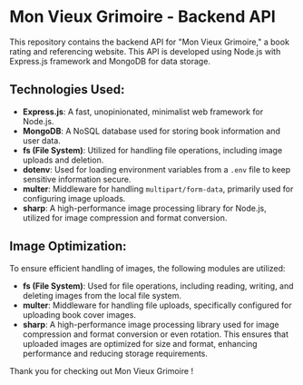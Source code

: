 # Mon Vieux Grimoire - Backend API

This repository contains the backend API for "Mon Vieux Grimoire," a book rating and referencing website. This API is developed using Node.js with Express.js framework and MongoDB for data storage.

## Technologies Used:
- **Express.js**: A fast, unopinionated, minimalist web framework for Node.js.
- **MongoDB**: A NoSQL database used for storing book information and user data.
- **fs (File System)**: Utilized for handling file operations, including image uploads and deletion.
- **dotenv**: Used for loading environment variables from a `.env` file to keep sensitive information secure.
- **multer**: Middleware for handling `multipart/form-data`, primarily used for configuring image uploads.
- **sharp**: A high-performance image processing library for Node.js, utilized for image compression and format conversion.


## Image Optimization:

To ensure efficient handling of images, the following modules are utilized:

- **fs (File System)**: Used for file operations, including reading, writing, and deleting images from the local file system.
- **multer**: Middleware for handling file uploads, specifically configured for uploading book cover images.
- **sharp**: A high-performance image processing library used for image compression and format conversion or even rotation. This ensures that uploaded images are optimized for size and format, enhancing performance and reducing storage requirements.

 Thank you for checking out Mon Vieux Grimoire ! 
